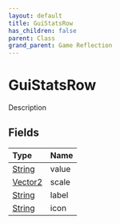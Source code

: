 ```yaml
---
layout: default
title: GuiStatsRow
has_children: false
parent: Class
grand_parent: Game Reflection
---
```

# GuiStatsRow
Description 

## Fields
| Type | Name |
|:-------------|:--------------|
| [String](/game-reflection/components/string.md) | value |
| [Vector2](/game-reflection/classes/vector2.md) | scale |
| [String](/game-reflection/components/string.md) | label |
| [String](/game-reflection/components/string.md) | icon |
